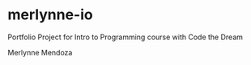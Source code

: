 # merlynne-io
Portfolio Project for Intro to Programming course with Code the Dream

Merlynne Mendoza
